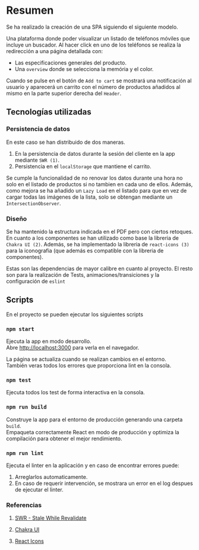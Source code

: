 # Resumen

Se ha realizado la creación de una SPA siguiendo el siguiente modelo.

Una plataforma donde poder visualizar un listado de teléfonos móviles que incluye un buscador.
Al hacer click en uno de los teléfonos se realiza la redirección a una página detallada con:

- Las especificaciones generales del producto.
- Una `overview` donde se selecciona la memória y el color.

Cuando se pulse en el botón de `Add to cart` se mostrará una notificación al usuario y aparecerá un carrito con el número de productos añadidos al mismo en la parte superior derecha del `Header`.

## Tecnologías utilizadas

### Persistencia de datos

En este caso se han distribuido de dos maneras.

1. En la persistencia de datos durante la sesión del cliente en la app mediante `SWR (1)`.
2. Persistencia en el `localStorage` que mantiene el carrito.

Se cumple la funcionalidad de no renovar los datos durante una hora no solo en el listado de productos si no tambien en cada uno de ellos.
Además, como mejora se ha añadido un `Lazy Load` en el listado para que en vez de cargar todas las imágenes de la lista, solo se obtengan mediante un `IntersectionObserver`.

### Diseño

Se ha mantenido la estructura indicada en el PDF pero con ciertos retoques. En cuanto a los componentes se han utilizado como base la libreria de `Chakra UI (2)`.
Además, se ha implementado la libreria de `react-icons (3)` para la iconografia (que además es compatible con la libreria de componentes).

Estas son las dependencias de mayor calibre en cuanto al proyecto. El resto son para la realización de Tests, animaciones/transiciones y la configuración de `eslint`

## Scripts

En el proyecto se pueden ejecutar los siguientes scripts

### `npm start`

Ejecuta la app en modo desarrollo.<br />
Abre [http://localhost:3000](http://localhost:3000) para verla en el navegador.

La página se actualiza cuando se realizan cambios en el entorno.<br />
También veras todos los errores que proporciona lint en la consola.

### `npm test`

Ejecuta todos los test de forma interactiva en la consola.<br />

### `npm run build`

Construye la app para el entorno de producción generando una carpeta `build`.<br />
Empaqueta correctamente React en modo de producción y optimiza la compilación para obtener el mejor rendimiento.

### `npm run lint`

Ejecuta el linter en la aplicación y en caso de encontrar errores puede:

1. Arreglarlos automaticamente.
2. En caso de requerir intervención, se mostrara un error en el log despues de ejecutar el linter.

### Referencias

1. [SWR - Stale While Revalidate](https://swr.vercel.app/es-ES)

2. [Chakra UI](https://chakra-ui.com/)

3. [React Icons](https://react-icons.github.io/react-icons/)
